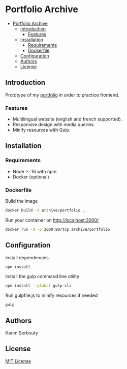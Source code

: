 # Portfolio Archive

- [Portfolio Archive](#portfolio-archive)
  - [Introduction](#introduction)
    - [Features](#features)
  - [Installation](#installation)
    - [Requirements](#requirements)
    - [Dockerfile](#dockerfile)
  - [Configuration](#configuration)
  - [Authors](#authors)
  - [License](#license)

## Introduction

Prototype of my [portfolio](https://github.com/kserbouty/portfolio) in order to practice frontend.

### Features

- Multilingual website (english and french supported).
- Responsive design with media queries.
- Minify resources with Gulp.

## Installation

### Requirements

- Node >=16 with npm
- Docker (optional)

### Dockerfile

Build the image

```bash
docker build -t archive/portfolio .
```

Run your container on <http://localhost:3000/>

```bash
docker run -d -p 3000:80/tcp archive/portfolio
```

## Configuration

Install dependencies

```bash
npm install
```

Install the gulp command line utility

```bash
npm install --global gulp-cli
```

Run gulpfile.js to minify resources if needed

```bash
gulp
```

## Authors

Karim Serbouty

## License

[MIT License](./LICENSE.md)
